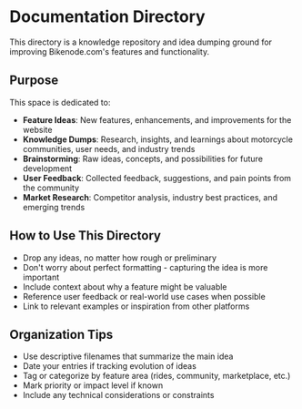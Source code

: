 # Documentation Directory

This directory is a knowledge repository and idea dumping ground for improving Bikenode.com's features and functionality.

## Purpose

This space is dedicated to:
- **Feature Ideas**: New features, enhancements, and improvements for the website
- **Knowledge Dumps**: Research, insights, and learnings about motorcycle communities, user needs, and industry trends
- **Brainstorming**: Raw ideas, concepts, and possibilities for future development
- **User Feedback**: Collected feedback, suggestions, and pain points from the community
- **Market Research**: Competitor analysis, industry best practices, and emerging trends

## How to Use This Directory

- Drop any ideas, no matter how rough or preliminary
- Don't worry about perfect formatting - capturing the idea is more important
- Include context about why a feature might be valuable
- Reference user feedback or real-world use cases when possible
- Link to relevant examples or inspiration from other platforms

## Organization Tips

- Use descriptive filenames that summarize the main idea
- Date your entries if tracking evolution of ideas
- Tag or categorize by feature area (rides, community, marketplace, etc.)
- Mark priority or impact level if known
- Include any technical considerations or constraints